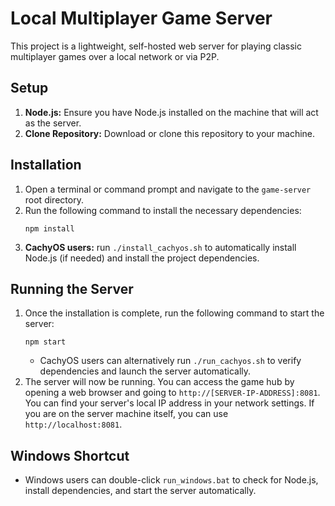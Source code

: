 # Local Multiplayer Game Server

This project is a lightweight, self-hosted web server for playing classic multiplayer games over a local network or via P2P.

## Setup

1.  **Node.js:** Ensure you have Node.js installed on the machine that will act as the server.
2.  **Clone Repository:** Download or clone this repository to your machine.

## Installation

1.  Open a terminal or command prompt and navigate to the `game-server` root directory.
2.  Run the following command to install the necessary dependencies:
    ```
    npm install
    ```
3.  **CachyOS users:** run `./install_cachyos.sh` to automatically install Node.js (if needed) and install the project dependencies.

## Running the Server

1.  Once the installation is complete, run the following command to start the server:
    ```
    npm start
    ```
    - CachyOS users can alternatively run `./run_cachyos.sh` to verify dependencies and launch the server automatically.
2.  The server will now be running. You can access the game hub by opening a web browser and going to `http://[SERVER-IP-ADDRESS]:8081`. You can find your server's local IP address in your network settings. If you are on the server machine itself, you can use `http://localhost:8081`.

## Windows Shortcut

- Windows users can double-click `run_windows.bat` to check for Node.js, install dependencies, and start the server automatically.

